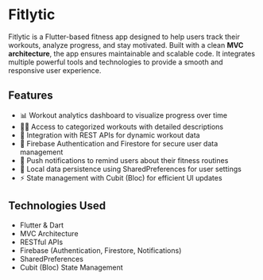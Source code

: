 
# Fitlytic

Fitlytic is a Flutter-based fitness app designed to help users track their workouts, analyze progress, and stay motivated. Built with a clean **MVC architecture**, the app ensures maintainable and scalable code. It integrates multiple powerful tools and technologies to provide a smooth and responsive user experience.

## Features

- 📊 Workout analytics dashboard to visualize progress over time  
- 🏋️‍♂️ Access to categorized workouts with detailed descriptions  
- 🔄 Integration with REST APIs for dynamic workout data  
- 🔐 Firebase Authentication and Firestore for secure user data management  
- 🔔 Push notifications to remind users about their fitness routines  
- 💾 Local data persistence using SharedPreferences for user settings  
- ⚡ State management with Cubit (Bloc) for efficient UI updates  

## Technologies Used

- Flutter & Dart  
- MVC Architecture  
- RESTful APIs  
- Firebase (Authentication, Firestore, Notifications)  
- SharedPreferences  
- Cubit (Bloc) State Management  
